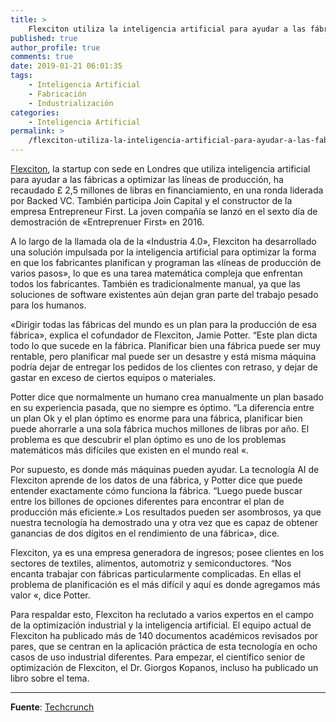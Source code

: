 ```yaml
---
title: >
    Flexciton utiliza la inteligencia artificial para ayudar a las fábricas a optimizar las líneas de producción
published: true
author_profile: true
comments: true
date: 2019-01-21 06:01:35
tags:
    - Inteligencia Artificial
    - Fabricación
    - Industrialización
categories:
    - Inteligencia Artificial
permalink: >
    /flexciton-utiliza-la-inteligencia-artificial-para-ayudar-a-las-fabricas-a-optimizar-las-lineas-de-produccion
---
```


[Flexciton](^1), la startup con sede en Londres que utiliza inteligencia artificial para ayudar a las fábricas a optimizar las líneas de producción, ha recaudado £ 2,5 millones de libras en financiamiento, en una ronda liderada por Backed VC. También participa Join Capital y el constructor de la empresa Entrepreneur First. La joven compañía se lanzó en el sexto día de demostración de &#171;Entreprenuer First&#187; en 2016.

A lo largo de la llamada ola de la &#171;Industria 4.0&#187;, Flexciton ha desarrollado una solución impulsada por la inteligencia artificial para optimizar la forma en que los fabricantes planifican y programan las &#171;líneas de producción de varios pasos&#187;, lo que es una tarea matemática compleja que enfrentan todos los fabricantes. También es tradicionalmente manual, ya que las soluciones de software existentes aún dejan gran parte del trabajo pesado para los humanos.

&#171;Dirigir todas las fábricas del mundo es un plan para la producción de esa fábrica&#187;, explica el cofundador de Flexciton, Jamie Potter. “Este plan dicta todo lo que sucede en la fábrica. Planificar bien una fábrica puede ser muy rentable, pero planificar mal puede ser un desastre y está misma máquina podría dejar de entregar los pedidos de los clientes con retraso, y dejar de gastar en exceso de ciertos equipos o materiales.

Potter dice que normalmente un humano crea manualmente un plan basado en su experiencia pasada, que no siempre es óptimo. “La diferencia entre un plan Ok y el plan óptimo es enorme para una fábrica, planificar bien puede ahorrarle a una sola fábrica muchos millones de libras por año. El problema es que descubrir el plan óptimo es uno de los problemas matemáticos más difíciles que existen en el mundo real &#171;.

Por supuesto, es donde más máquinas pueden ayudar. La tecnología AI de Flexciton aprende de los datos de una fábrica, y Potter dice que puede entender exactamente cómo funciona la fábrica. “Luego puede buscar entre los billones de opciones diferentes para encontrar el plan de producción más eficiente.&#187; Los resultados pueden ser asombrosos, ya que nuestra tecnología ha demostrado una y otra vez que es capaz de obtener ganancias de dos dígitos en el rendimiento de una fábrica&#187;, dice.

Flexciton, ya es una empresa generadora de ingresos; posee clientes en los sectores de textiles, alimentos, automotriz y semiconductores. “Nos encanta trabajar con fábricas particularmente complicadas. En ellas el problema de planificación es el más difícil y aquí es donde agregamos más valor &#171;, dice Potter.

Para respaldar esto, Flexciton ha reclutado a varios expertos en el campo de la optimización industrial y la inteligencia artificial. El equipo actual de Flexciton ha publicado más de 140 documentos académicos revisados por pares, que se centran en la aplicación práctica de esta tecnología en ocho casos de uso industrial diferentes. Para empezar, el científico senior de optimización de Flexciton, el Dr. Giorgos Kopanos, incluso ha publicado un libro sobre el tema.

-----

**Fuente**: [Techcrunch](^2)

 [1]: https://www.flexciton.com/
 [2]: https://techcrunch.com/2019/01/21/flexciton/